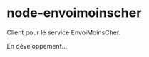 node-envoimoinscher
===================

Client pour le service EnvoiMoinsCher.

En développement...
